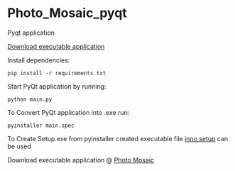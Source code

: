 # Photo_Mosaic_pyqt
Pyqt application 

[Download executable application](https://photo-mosaic-317019.an.r.appspot.com/)

Install dependencies:
```
pip install -r requirements.txt
```
Start PyQt application by running:
```
python main.py
```
To Convert PyQt application into .exe run:
```
pyinstaller main.spec
```
To Create Setup.exe from pyinstaller created executable file [inno setup](https://jrsoftware.org/isdl.php) can be used

Download executable application @ [Photo Mosaic](https://photo-mosaic-317019.an.r.appspot.com/)
